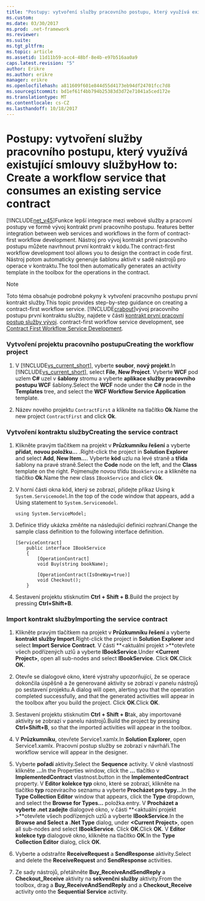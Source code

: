 ```yaml
---
title: "Postupy: vytvoření služby pracovního postupu, který využívá existující smlouvy služby"
ms.custom: 
ms.date: 03/30/2017
ms.prod: .net-framework
ms.reviewer: 
ms.suite: 
ms.tgt_pltfrm: 
ms.topic: article
ms.assetid: 11d11b59-acc4-48bf-8e4b-e97b516aa0a9
caps.latest.revision: "5"
author: Erikre
ms.author: erikre
manager: erikre
ms.openlocfilehash: a811609f601e844d55d4173eb94df24701fcc7d8
ms.sourcegitcommit: bd1ef61f4bb794b25383d3d72e71041a5ced172e
ms.translationtype: MT
ms.contentlocale: cs-CZ
ms.lasthandoff: 10/18/2017
---
```

# <a name="how-to-create-a-workflow-service-that-consumes-an-existing-service-contract"></a><span data-ttu-id="cbaf6-102">Postupy: vytvoření služby pracovního postupu, který využívá existující smlouvy služby</span><span class="sxs-lookup"><span data-stu-id="cbaf6-102">How to: Create a workflow service that consumes an existing service contract</span></span>
[!INCLUDE[net_v45](../../../includes/net-v45-md.md)]<span data-ttu-id="cbaf6-103">Funkce lepší integrace mezi webové služby a pracovní postupy ve formě vývoj kontrakt první pracovního postupu.</span><span class="sxs-lookup"><span data-stu-id="cbaf6-103"> features better integration between web services and workflows in the form of contract-first workflow development.</span></span> <span data-ttu-id="cbaf6-104">Nástroj pro vývoj kontrakt první pracovního postupu můžete navrhnout první kontrakt v kódu.</span><span class="sxs-lookup"><span data-stu-id="cbaf6-104">The contract-first workflow development tool allows you to design the contract in code first.</span></span> <span data-ttu-id="cbaf6-105">Nástroj potom automaticky generuje šablonu aktivit v sadě nástrojů pro operace v kontraktu.</span><span class="sxs-lookup"><span data-stu-id="cbaf6-105">The tool then automatically generates an activity template in the toolbox for the operations in the contract.</span></span>  
  
> [!NOTE]
>  <span data-ttu-id="cbaf6-106">Toto téma obsahuje podrobné pokyny k vytvoření pracovního postupu první kontrakt služby.</span><span class="sxs-lookup"><span data-stu-id="cbaf6-106">This topic provides step-by-step guidance on creating a contract-first workflow service.</span></span> [!INCLUDE[crabout](../../../includes/crabout-md.md)]<span data-ttu-id="cbaf6-107">vývoj pracovního postupu první kontraktu služby, najdete v části [kontrakt první pracovní postup služby vývoj](../../../docs/framework/windows-workflow-foundation/contract-first-workflow-service-development.md).</span><span class="sxs-lookup"><span data-stu-id="cbaf6-107"> contract-first workflow service development, see [Contract First Workflow Service Development](../../../docs/framework/windows-workflow-foundation/contract-first-workflow-service-development.md).</span></span>  
  
### <a name="creating-the-workflow-project"></a><span data-ttu-id="cbaf6-108">Vytvoření projektu pracovního postupu</span><span class="sxs-lookup"><span data-stu-id="cbaf6-108">Creating the workflow project</span></span>  
  
1.  <span data-ttu-id="cbaf6-109">V [!INCLUDE[vs_current_short](../../../includes/vs-current-short-md.md)], vyberte **soubor**, **nový projekt**.</span><span class="sxs-lookup"><span data-stu-id="cbaf6-109">In [!INCLUDE[vs_current_short](../../../includes/vs-current-short-md.md)], select **File**, **New Project**.</span></span> <span data-ttu-id="cbaf6-110">Vyberte **WCF** pod uzlem **C#** uzel v **šablony** stromu a vyberte **aplikace služby pracovního postupu WCF** šablony.</span><span class="sxs-lookup"><span data-stu-id="cbaf6-110">Select the **WCF** node under the **C#** node in the **Templates** tree, and select the **WCF Workflow Service Application** template.</span></span>  
  
2.  <span data-ttu-id="cbaf6-111">Název nového projektu `ContractFirst` a klikněte na tlačítko **Ok**.</span><span class="sxs-lookup"><span data-stu-id="cbaf6-111">Name the new project `ContractFirst` and click **Ok**.</span></span>  
  
### <a name="creating-the-service-contract"></a><span data-ttu-id="cbaf6-112">Vytvoření kontraktu služby</span><span class="sxs-lookup"><span data-stu-id="cbaf6-112">Creating the service contract</span></span>  
  
1.  <span data-ttu-id="cbaf6-113">Klikněte pravým tlačítkem na projekt v **Průzkumníku řešení** a vyberte **přidat**, **novou položku...** .</span><span class="sxs-lookup"><span data-stu-id="cbaf6-113">Right-click the project in **Solution Explorer** and select **Add**, **New Item…**.</span></span> <span data-ttu-id="cbaf6-114">Vyberte **kód** uzlu na levé straně a **třída** šablony na pravé straně.</span><span class="sxs-lookup"><span data-stu-id="cbaf6-114">Select the **Code** node on the left, and the **Class** template on the right.</span></span> <span data-ttu-id="cbaf6-115">Pojmenujte novou třídu `IBookService` a klikněte na tlačítko **Ok**.</span><span class="sxs-lookup"><span data-stu-id="cbaf6-115">Name the new class `IBookService` and click **Ok**.</span></span>  
  
2.  <span data-ttu-id="cbaf6-116">V horní části okna kód, který se zobrazí, přidejte příkaz Using k `System.Servicemodel`.</span><span class="sxs-lookup"><span data-stu-id="cbaf6-116">In the top of the code window that appears, add a Using statement to `System.Servicemodel`.</span></span>  
  
    ```  
    using System.ServiceModel;  
    ```  
  
3.  <span data-ttu-id="cbaf6-117">Definice třídy ukázka změňte na následující definici rozhraní.</span><span class="sxs-lookup"><span data-stu-id="cbaf6-117">Change the sample class definition to the following interface definition.</span></span>  
  
    ```  
    [ServiceContract]  
        public interface IBookService  
        {  
            [OperationContract]  
            void Buy(string bookName);  
  
            [OperationContract(IsOneWay=true)]  
            void Checkout();  
        }  
    ```  
  
4.  <span data-ttu-id="cbaf6-118">Sestavení projektu stisknutím **Ctrl + Shift + B**.</span><span class="sxs-lookup"><span data-stu-id="cbaf6-118">Build the project by pressing **Ctrl+Shift+B**.</span></span>  
  
### <a name="importing-the-service-contract"></a><span data-ttu-id="cbaf6-119">Import kontrakt služby</span><span class="sxs-lookup"><span data-stu-id="cbaf6-119">Importing the service contract</span></span>  
  
1.  <span data-ttu-id="cbaf6-120">Klikněte pravým tlačítkem na projekt v **Průzkumníku řešení** a vyberte **kontrakt služby Import**.</span><span class="sxs-lookup"><span data-stu-id="cbaf6-120">Right-click the project in **Solution Explorer** and select **Import Service Contract**.</span></span> <span data-ttu-id="cbaf6-121">V části  **\<aktuální projekt >**otevřete všech podřízených uzlů a vyberte **IBookService**.</span><span class="sxs-lookup"><span data-stu-id="cbaf6-121">Under **\<Current Project>**, open all sub-nodes and select **IBookService**.</span></span> <span data-ttu-id="cbaf6-122">Click **OK**.</span><span class="sxs-lookup"><span data-stu-id="cbaf6-122">Click **OK**.</span></span>  
  
2.  <span data-ttu-id="cbaf6-123">Otevře se dialogové okno, které výstrahy upozorňující, že se operace dokončila úspěšně a že generované aktivity se zobrazí v panelu nástrojů po sestavení projektu.</span><span class="sxs-lookup"><span data-stu-id="cbaf6-123">A dialog will open, alerting you that the operation completed successfully, and that the generated activities will appear in the toolbox after you build the project.</span></span> <span data-ttu-id="cbaf6-124">Click **OK**.</span><span class="sxs-lookup"><span data-stu-id="cbaf6-124">Click **OK**.</span></span>  
  
3.  <span data-ttu-id="cbaf6-125">Sestavení projektu stisknutím **Ctrl + Shift + B**tak, aby importované aktivity se zobrazí v panelu nástrojů.</span><span class="sxs-lookup"><span data-stu-id="cbaf6-125">Build the project by pressing **Ctrl+Shift+B**, so that the imported activities will appear in the toolbox.</span></span>  
  
4.  <span data-ttu-id="cbaf6-126">V **Průzkumníku**, otevřete Service1.xamlx.</span><span class="sxs-lookup"><span data-stu-id="cbaf6-126">In **Solution Explorer**, open Service1.xamlx.</span></span> <span data-ttu-id="cbaf6-127">Pracovní postup služby se zobrazí v návrháři.</span><span class="sxs-lookup"><span data-stu-id="cbaf6-127">The workflow service will appear in the designer.</span></span>  
  
5.  <span data-ttu-id="cbaf6-128">Vyberte **pořadí** aktivity.</span><span class="sxs-lookup"><span data-stu-id="cbaf6-128">Select the **Sequence** activity.</span></span> <span data-ttu-id="cbaf6-129">V okně vlastností klikněte **...**</span><span class="sxs-lookup"><span data-stu-id="cbaf6-129">In the Properties window, click the **…**</span></span> <span data-ttu-id="cbaf6-130">tlačítko v **ImplementedContract** vlastnost.</span><span class="sxs-lookup"><span data-stu-id="cbaf6-130">button in the **ImplementedContract** property.</span></span> <span data-ttu-id="cbaf6-131">V **Editor kolekce typ** okno, které se zobrazí, klikněte na tlačítko **typ** rozevíracího seznamu a vyberte **Procházet pro typy...**</span><span class="sxs-lookup"><span data-stu-id="cbaf6-131">In the **Type Collection Editor** window that appears, click the **Type** dropdown, and select the **Browse for Types…**</span></span> <span data-ttu-id="cbaf6-132">položka.</span><span class="sxs-lookup"><span data-stu-id="cbaf6-132">entry.</span></span> <span data-ttu-id="cbaf6-133">V **Procházet a vyberte .net zadejte** dialogové okno, v části  **\<aktuální projekt >**otevřete všech podřízených uzlů a vyberte **IBookService**.</span><span class="sxs-lookup"><span data-stu-id="cbaf6-133">In the **Browse and Select a .Net Type** dialog, under **\<Current Project>**, open all sub-nodes and select **IBookService**.</span></span> <span data-ttu-id="cbaf6-134">Click **OK**.</span><span class="sxs-lookup"><span data-stu-id="cbaf6-134">Click **OK**.</span></span> <span data-ttu-id="cbaf6-135">V **Editor kolekce typ** dialogové okno, klikněte na tlačítko **OK**.</span><span class="sxs-lookup"><span data-stu-id="cbaf6-135">In the **Type Collection Editor** dialog, click **OK**.</span></span>  
  
6.  <span data-ttu-id="cbaf6-136">Vyberte a odstraňte **ReceiveRequest** a **SendResponse** aktivity.</span><span class="sxs-lookup"><span data-stu-id="cbaf6-136">Select and delete the **ReceiveRequest** and **SendResponse** activities.</span></span>  
  
7.  <span data-ttu-id="cbaf6-137">Ze sady nástrojů, přetáhněte **Buy_ReceiveAndSendReply** a **Checkout_Receive** aktivity na **sekvenční služby** aktivity.</span><span class="sxs-lookup"><span data-stu-id="cbaf6-137">From the toolbox, drag a **Buy_ReceiveAndSendReply** and a **Checkout_Receive** activity onto the **Sequential Service** activity.</span></span>
